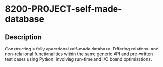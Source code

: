 # 8200-PROJECT-self-made-database

## Description
Constructing a fully operational self-made database. Differing relational and non-relational functionalities within the same generic API and pre-written test cases using
Python. involving run-time and I/O bound optimizations.
